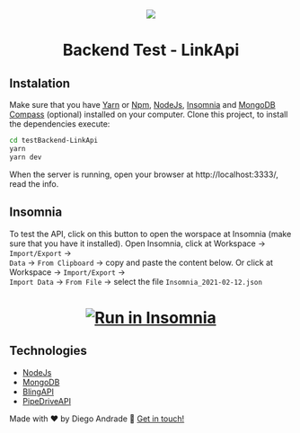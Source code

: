 <h1 align='center'>
    <img src="https://avatars.githubusercontent.com/u/38729977?s=200&v=4"/>
</h1>

<h1 align="center">Backend Test - LinkApi</h1>

## Instalation
Make sure that you have [Yarn](https://yarnpkg.com/) or [Npm](https://www.npmjs.com/), [NodeJs](https://nodejs.org/en/), [Insomnia](https://insomnia.rest/download/) and [MongoDB Compass](https://www.mongodb.com/products/compass) (optional) installed on your computer.
Clone this project, to install the dependencies execute:
```bash
cd testBackend-LinkApi
yarn
yarn dev
```
When the server is running, open your browser at http://localhost:3333/, read the info.

## Insomnia 
To test the API, click on this button to open the worspace at Insomnia (make sure that you have it installed). Open Insomnia, click at Workspace → `Import/Export` →  
`Data` → `From Clipboard` → copy and paste the content below. Or click at Workspace → `Import/Export` →  
`Import Data` → `From File` → select the file `Insomnia_2021-02-12.json`

<h1 align='center'>
    <a href="https://insomnia.rest/run/?label=Backend%20Test%20-LinkApi&uri=https%3A%2F%2Fraw.githubusercontent.com%2FdiegoAndrade777%2FtestBackend-LinkApi%2Fmain%2FInsomnia_2021-02-12" target="_blank"><img src="https://insomnia.rest/images/run.svg" alt="Run in Insomnia"></a>
</h1>

## Technologies
- [NodeJs](https://nodejs.org/en/)
- [MongoDB](https://www.mongodb.com/products)
- [BlingAPI](https://www.bling.com.br/b/home)
- [PipeDriveAPI](https://developers.pipedrive.com/)


Made with ♥ by Diego Andrade :wave: [Get in touch!](https://www.linkedin.com/in/diego-rodrigo-de-andrade-98a0271a0/)
